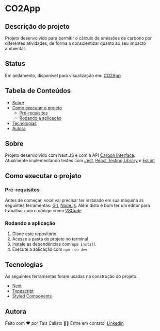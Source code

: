 # CO2App

## Descrição do projeto

Projeto desenvolvido para permitir o cálculo de emissões de carbono por diferentes atividades, de forma a conscientizar quanto ao seu impacto ambiental.

## Status

Em andamento, disponível para visualização em: <a href="https://carbon-tais-calisto.vercel.app/" target="_blank"> CO2App </a>

## Tabela de Conteúdos

- [Sobre](#sobre)
- [Como executar o projeto](#-como-executar-o-projeto)
  - [Pré-requisitos](#pré-requisitos)
  - [Rodando a aplicação](#rodando-a-aplicação)
- [Tecnologias](#tecnologias)
- [Autora](#autora)

## Sobre

Projeto desenvolvido com Next.JS e com a API [Carbon Interface](https://docs.carboninterface.com/#/). Atualmente implementando testes com [Jest](https://jestjs.io/), [React Testing Library](https://testing-library.com/docs/react-testing-library/intro/) e [EsLint](https://eslint.org/)

## Como executar o projeto

### Pré-requisitos

Antes de começar, você vai precisar ter instalado em sua máquina as seguintes ferramentas:
[Git](https://git-scm.com), [Node.js](https://nodejs.org/en/).
Além disto é bom ter um editor para trabalhar com o código como [VSCode](https://code.visualstudio.com/)

### Rodando a aplicação

1. Clone este repositório
2. Acesse a pasta do projeto no terminal
3. Instale as dependências com `npm install`
4. Execute a aplicação com `npm run dev`

## Tecnologias

As seguintes ferramentas foram usadas na construção do projeto:

- [Next](https://nextjs.org/)
- [Typescript](https://www.typescriptlang.org/)
- [Styled Components](https://styled-components.com/)

## Autora

Feito com ❤️ por Taís Calisto 👋🏽 Entre em contato!
[Linkedin](https://www.linkedin.com/in/ta%C3%ADs-calisto-43725a134/)
